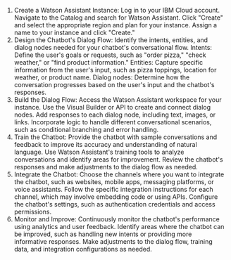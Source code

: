 1. Create a Watson Assistant Instance:
Log in to your IBM Cloud account.
Navigate to the Catalog and search for Watson Assistant.
Click "Create" and select the appropriate region and plan for your instance.
Assign a name to your instance and click "Create."
2. Design the Chatbot's Dialog Flow:
Identify the intents, entities, and dialog nodes needed for your chatbot's conversational flow.
Intents: Define the user's goals or requests, such as "order pizza," "check weather," or "find product information."
Entities: Capture specific information from the user's input, such as pizza toppings, location for weather, or product name.
Dialog nodes: Determine how the conversation progresses based on the user's input and the chatbot's responses.
3. Build the Dialog Flow:
Access the Watson Assistant workspace for your instance.
Use the Visual Builder or API to create and connect dialog nodes.
Add responses to each dialog node, including text, images, or links.
Incorporate logic to handle different conversational scenarios, such as conditional branching and error handling.
4. Train the Chatbot:
Provide the chatbot with sample conversations and feedback to improve its accuracy and understanding of natural language.
Use Watson Assistant's training tools to analyze conversations and identify areas for improvement.
Review the chatbot's responses and make adjustments to the dialog flow as needed.
5. Integrate the Chatbot:
Choose the channels where you want to integrate the chatbot, such as websites, mobile apps, messaging platforms, or voice assistants.
Follow the specific integration instructions for each channel, which may involve embedding code or using APIs.
Configure the chatbot's settings, such as authentication credentials and access permissions.
6. Monitor and Improve:
Continuously monitor the chatbot's performance using analytics and user feedback.
Identify areas where the chatbot can be improved, such as handling new intents or providing more informative responses.
Make adjustments to the dialog flow, training data, and integration configurations as needed.


